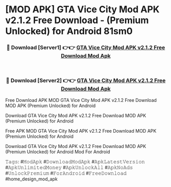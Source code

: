 # [MOD APK] GTA Vice City Mod APK v2.1.2 Free Download - (Premium Unlocked) for Android 81sm0



<div align="center">
<h3>🔴 Download [Server1] 👉👉 <a href="https://momento.my/?title=GTA_Vice_City_Mod_APK_v2.1.2_Free_Download">GTA Vice City Mod APK v2.1.2 Free Download Mod Apk</a></h3><br>

<h3>🔴 Download [Server2] 👉👉 <a href="https://momento.my/?title=GTA_Vice_City_Mod_APK_v2.1.2_Free_Download">GTA Vice City Mod APK v2.1.2 Free Download Mod Apk</a></h3>
</div>



Free Download APK MOD GTA Vice City Mod APK v2.1.2 Free Download MOD APK (Premium Unlocked) for Android

Download GTA Vice City Mod APK v2.1.2 Free Download MOD APK (Premium Unlocked) for Android

Free APK MOD GTA Vice City Mod APK v2.1.2 Free Download MOD APK (Premium Unlocked) for Android

Download GTA Vice City Mod APK v2.1.2 Free Download MOD APK (Premium Unlocked) for Android Mod For Android

𝚃𝚊𝚐𝚜: #𝙼𝚘𝚍𝙰𝚙𝚔 #𝙳𝚘𝚠𝚗𝚕𝚘𝚊𝚍𝙼𝚘𝚍𝙰𝚙𝚔 #𝙰𝚙𝚔𝙻𝚊𝚝𝚎𝚜𝚝𝚅𝚎𝚛𝚜𝚒𝚘𝚗 #𝙰𝚙𝚔𝚄𝚗𝚕𝚒𝚖𝚒𝚝𝚎𝚍𝙼𝚘𝚗𝚎𝚢 #𝙰𝚙𝚔𝚄𝚗𝚕𝚘𝚌𝚔𝙰𝚕𝚕 #𝙰𝚙𝚔𝙽𝚘𝙰𝚍𝚜 #𝚄𝚗𝚕𝚘𝚌𝚔𝙿𝚛𝚎𝚖𝚒𝚞𝚖 #𝙵𝚘𝚛𝙰𝚗𝚍𝚛𝚘𝚒𝚍 #𝙵𝚛𝚎𝚎𝙳𝚘𝚠𝚗𝚕𝚘𝚊𝚍 #home_design_mod_apk

